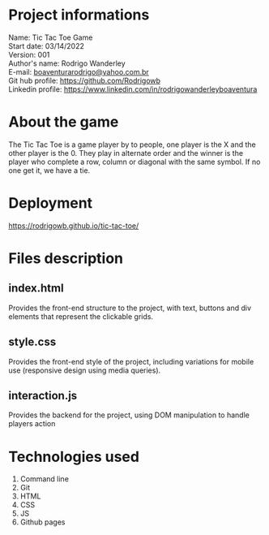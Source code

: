 # Project informations
Name: Tic Tac Toe Game <br />
Start date: 03/14/2022 <br />
Version: 001 <br />
Author's name: Rodrigo Wanderley <br />
E-mail: <boaventurarodrigo@yahoo.com.br> <br />
Git hub profile: <https://github.com/Rodrigowb> <br />
Linkedin profile: <https://www.linkedin.com/in/rodrigowanderleyboaventura> <br />
# About the game
The Tic Tac Toe is a game player by to people, one player is the X and the other player is the 0. They play in alternate order and the winner is the player who complete a row, column or diagonal with the same symbol. If no one get it, we have a tie.
# Deployment
<https://rodrigowb.github.io/tic-tac-toe/>
# Files description
## index.html
Provides the front-end structure to the project, with text, buttons and div elements that represent the clickable grids. <br />
## style.css 
Provides the front-end style of the project, including variations for mobile use (responsive design using media queries). <br />
## interaction.js 
Provides the backend for the project, using DOM manipulation to handle players action<br />
# Technologies used
1. Command line
2. Git
3. HTML
4. CSS
5. JS
6. Github pages
